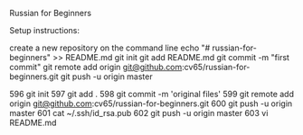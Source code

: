 Russian for Beginners

Setup instructions:

create a new repository on the command line
echo "# russian-for-beginners" >> README.md
git init
git add README.md
git commit -m "first commit"
git remote add origin git@github.com:cv65/russian-for-beginners.git
git push -u origin master

  596  git init
  597  git add .
  598  git commit -m 'original files'
  599  git remote add origin git@github.com:cv65/russian-for-beginners.git
  600  git push -u origin master
  601  cat ~/.ssh/id_rsa.pub
  602  git push -u origin master
  603  vi README.md

